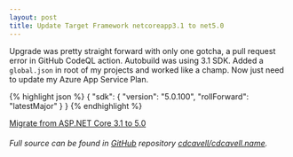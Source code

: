 ```yaml
---
layout: post
title: Update Target Framework netcoreapp3.1 to net5.0
---
```


Upgrade was pretty straight forward with only one gotcha, a pull request error in GitHub CodeQL action. Autobuild was using 3.1 SDK. Added a `global.json` in root of my projects and worked like a champ.
Now just need to update my Azure App Service Plan.

{% highlight json %}
{
  "sdk": {
    "version": "5.0.100",
    "rollForward": "latestMajor"
  }
}
{% endhighlight %}

[Migrate from ASP.NET Core 3.1 to 5.0](https://docs.microsoft.com/en-us/aspnet/core/migration/31-to-50?view=aspnetcore-5.0&tabs=visual-studio)

###### Full source can be found in [GitHub](https://github.com/) repository [cdcavell/cdcavell.name](https://github.com/cdcavell/cdcavell.name).
